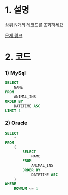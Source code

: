 # 1. 설명
상위 N개의 레코드를 조회하세요

[문제 링크](https://programmers.co.kr/learn/courses/30/lessons/59405)


# 2. 코드
### 1) MySql
```sql
SELECT 
    NAME
FROM 
    ANIMAL_INS
ORDER BY 
    DATETIME ASC
LIMIT 1
```

### 2) Oracle
```sql
SELECT 
    *
FROM 
    (
        SELECT
            NAME
        FROM 
            ANIMAL_INS
        ORDER BY 
            DATETIME ASC
    )
WHERE 
    ROWNUM <= 1
```